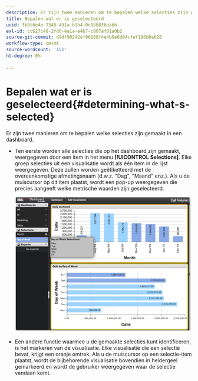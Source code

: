 ```yaml
---
description: Er zijn twee manieren om te bepalen welke selecties zijn gemaakt in een dashboard.
title: Bepalen wat er is geselecteerd
uuid: fb8c6e4e-7345-431a-b9b4-0c08b8f6aabb
exl-id: cc627c48-2fd6-4a1a-a4b7-c807af01a0b2
source-git-commit: d9df90242ef96188f4e4b5e6d04cfef196b0a628
workflow-type: tm+mt
source-wordcount: '151'
ht-degree: 0%

---
```


# Bepalen wat er is geselecteerd{#determining-what-s-selected}

Er zijn twee manieren om te bepalen welke selecties zijn gemaakt in een dashboard.

* Ten eerste worden alle selecties die op het dashboard zijn gemaakt, weergegeven door een item in het menu **[!UICONTROL Selections]**. Elke groep selecties uit een visualisatie wordt als één item in de lijst weergegeven. Deze zullen worden geëtiketteerd met de overeenkomstige afmetingsnaam (d.w.z. &quot;Dag&quot;, &quot;Maand&quot; enz.). Als u de muiscursor op dit item plaatst, wordt een pop-up weergegeven die precies aangeeft welke metrische waarden zijn geselecteerd.

   ![](assets/selection_identify.png)

* Een andere functie waarmee u de gemaakte selecties kunt identificeren, is het markeren van de visualisatie. Elke visualisatie die een selectie bevat, krijgt een oranje omtrek. Als u de muiscursor op een selectie-item plaatst, wordt de bijbehorende visualisatie bovendien in heldergeel gemarkeerd en wordt de gebruiker weergegeven waar de selectie vandaan komt.
